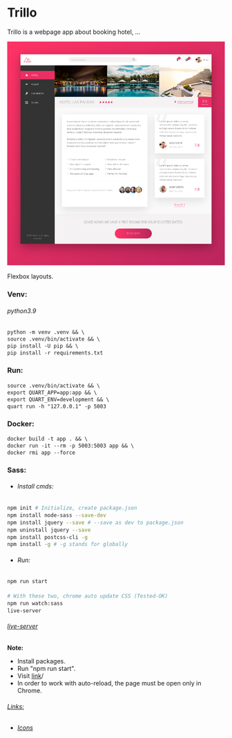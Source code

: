 # Trillo
Trillo is a webpage app about booking hotel, ...


![](image.png)

Flexbox layouts.
### Venv: 
###### python3.9
```
python -m venv .venv && \
source .venv/bin/activate && \
pip install -U pip && \
pip install -r requirements.txt
```
### Run:
```
source .venv/bin/activate && \
export QUART_APP=app:app && \
export QUART_ENV=development && \
quart run -h "127.0.0.1" -p 5003
```
### Docker:
```
docker build -t app . && \
docker run -it --rm -p 5003:5003 app && \
docker rmi app --force
```


### Sass:
- ###### Install cmds:
```bash
npm init # Initialize, create package.json
npm install node-sass --save-dev
npm install jquery --save # --save as dev to package.json
npm uninstall jquery --save
npm install postcss-cli -g
npm install -g # -g stands for globally
```
+ ###### Run:
```bash
npm run start 

# With these two, chrome auto update CSS (Tested-OK)
npm run watch:sass
live-server
```

###### [live-server](http://127.0.0.1:8080/)

**Note:**
+ Install packages.
+ Run "npm run start".
+ Visit [link](http://127.0.0.1:8080/)/
+ In order to work with auto-reload, the page must be open only in Chrome.

###### [Links:]()
+ ###### [Icons](https://icomoon.io/) 
